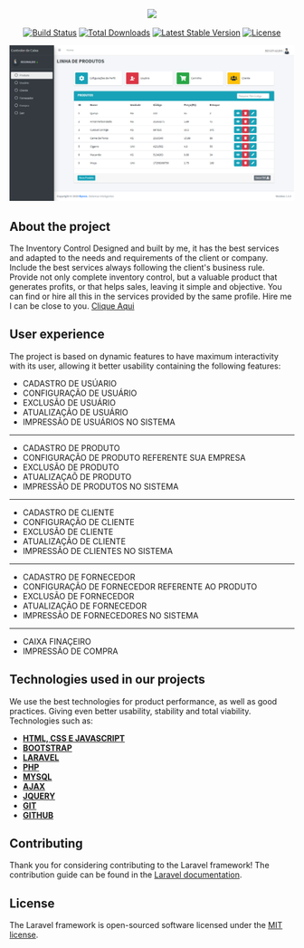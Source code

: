 <p align="center"><img src="https://res.cloudinary.com/dtfbvvkyp/image/upload/v1566331377/laravel-logolockup-cmyk-red.svg" width="400"></p>

<p align="center">
<a href="https://travis-ci.org/laravel/framework"><img src="https://travis-ci.org/laravel/framework.svg" alt="Build Status"></a>
<a href="https://packagist.org/packages/laravel/framework"><img src="https://poser.pugx.org/laravel/framework/d/total.svg" alt="Total Downloads"></a>
<a href="https://packagist.org/packages/laravel/framework"><img src="https://poser.pugx.org/laravel/framework/v/stable.svg" alt="Latest Stable Version"></a>
<a href="https://packagist.org/packages/laravel/framework"><img src="https://poser.pugx.org/laravel/framework/license.svg" alt="License"></a>
</p>

<div id="carouselExampleIndicators" class="carousel slide" data-ride="carousel">
  <div class="carousel-inner">
    <div class="carousel-item">
      <img class="d-block w-100" src="./public/readme/produto.png" alt="Quarto Slide">
    </div>
  </div>
</div>



## About the project

The Inventory Control Designed and built by me, it has the best services and adapted to the needs and requirements of the client or company. Include the best services always following the client's business rule. Provide not only complete inventory control, but a valuable product that generates profits, or that helps sales, leaving it simple and objective. You can find
or hire all this in the services provided by the same profile. Hire me I can be close to you. [Clique Aqui](https://www.instagram.com/reginaldohiss/?hl=pt-br)


## User experience

The project is based on dynamic features to have maximum interactivity with its user, allowing it
better usability containing the following features:

- CADASTRO DE USÚARIO
- CONFIGURAÇÃO DE USUÁRIO
- EXCLUSÃO DE USUÁRIO
- ATUALIZAÇÃO DE USUÁRIO
- IMPRESSÃO DE USUÁRIOS NO SISTEMA
-------------------------------
- CADASTRO DE PRODUTO
- CONFIGURAÇÃO DE PRODUTO REFERENTE SUA EMPRESA
- EXCLUSÃO DE PRODUTO
- ATUALIZAÇAÕ DE PRODUTO
- IMPRESSÃO DE PRODUTOS NO SISTEMA
-------------------------------
- CADASTRO DE CLIENTE
- CONFIGURAÇÃO DE CLIENTE
- EXCLUSÃO DE CLIENTE
- ATUALIZAÇÃO DE CLIENTE
- IMPRESSÃO DE CLIENTES NO SISTEMA
-------------------------------
- CADASTRO DE FORNECEDOR
- CONFIGURAÇÃO DE FORNECEDOR REFERENTE AO PRODUTO
- EXCLUSÃO DE FORNECEDOR
- ATUALIZAÇÃO DE FORNECEDOR
- IMPRESSÃO DE FORNECEDORES NO SISTEMA
--------------------------------
- CAIXA FINAÇEIRO
- IMPRESSÃO DE COMPRA


## Technologies used in our projects 

We use the best technologies for product performance, as well as good practices. Giving even better usability, stability and total viability. Technologies such as:

- **[HTML, CSS E JAVASCRIPT](https://developer.mozilla.org/pt-BR/docs/Web/HTML)**
- **[BOOTSTRAP](https://getbootstrap.com/)**
- **[LARAVEL](https://laravel.com/)**
- **[PHP](https://www.php.net/)**
- **[MYSQL](https://www.mysql.com/)**
- **[AJAX](https://api.jquery.com/jquery.ajax/)**
- **[JQUERY](https://jquery.com/)**
- **[GIT](https://git-scm.com/)**
- **[GITHUB](https://github.com/)**

## Contributing

Thank you for considering contributing to the Laravel framework! The contribution guide can be found in the [Laravel documentation](https://laravel.com/docs/contributions).

## License

The Laravel framework is open-sourced software licensed under the [MIT license](https://opensource.org/licenses/MIT).
